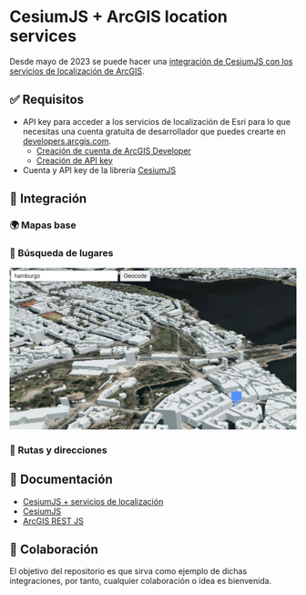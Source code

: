 # CesiumJS + ArcGIS location services
Desde mayo de 2023 se puede hacer una [integración de CesiumJS con los servicios de localización de ArcGIS](https://cesium.com/blog/2023/05/09/cesium-and-esri-announce-support/). 

## ✅ Requisitos
- API key para acceder a los servicios de localización de Esri para lo que necesitas una cuenta gratuita de desarrollador que puedes crearte en [developers.arcgis.com](https://developers.arcgis.com/). 
    - [Creación de cuenta de ArcGIS Developer](https://www.youtube.com/watch?v=5ViUilOiuMs)
    - [Creación de API key](https://www.youtube.com/watch?v=StVncn6DLzc)
- Cuenta y API key de la librería [CesiumJS](https://cesium.com/learn/cesiumjs-learn/cesiumjs-quickstart/#step-1-create-an-account-and-get-a-token)


## 🔀 Integración

### 🌍 Mapas base

### 📍 Búsqueda de lugares
![Geocodificación](./assets/geocode.png)

### 🚗 Rutas y direcciones

## 📃 Documentación
- [CesiumJS + servicios de localización](https://developers.arcgis.com/cesiumjs/)
- [CesiumJS](https://cesium.com/platform/cesiumjs/)
- [ArcGIS REST JS](https://developers.arcgis.com/arcgis-rest-js/)


## 🤝 Colaboración
El objetivo del repositorio es que sirva como ejemplo de dichas integraciones, por tanto, cualquier colaboración o idea es bienvenida. 

